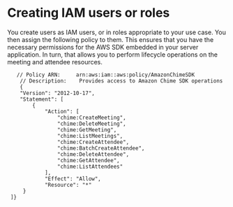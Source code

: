 # Creating IAM users or roles<a name="create-iam-users-roles"></a>

You create users as IAM users, or in roles appropriate to your use case\. You then assign the following policy to them\. This ensures that you have the necessary permissions for the AWS SDK embedded in your server application\. In turn, that allows you to perform lifecycle operations on the meeting and attendee resources\.

```
   // Policy ARN:     arn:aws:iam::aws:policy/AmazonChimeSDK 
    // Description:    Provides access to Amazon Chime SDK operations
    {
    "Version": "2012-10-17",
    "Statement": [
        {
            "Action": [
                "chime:CreateMeeting",
                "chime:DeleteMeeting",
                "chime:GetMeeting",
                "chime:ListMeetings",
                "chime:CreateAttendee",
                "chime:BatchCreateAttendee",
                "chime:DeleteAttendee",
                "chime:GetAttendee",
                "chime:ListAttendees"
            ],
            "Effect": "Allow",
            "Resource": "*"
     }
 ]}
```